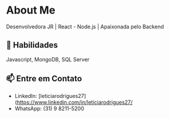 # About Me 

Desenvolvedora JR | React - Node.js | Apaixonada pelo Backend
  
## 💼 Habilidades

Javascript, MongoDB, SQL Server

## 📫 Entre em Contato

- LinkedIn: [leticiarodrigues27](https://www.linkedin.com/in/leticiarodrigues27/
- WhatsApp: (31) 9 8211-5200

